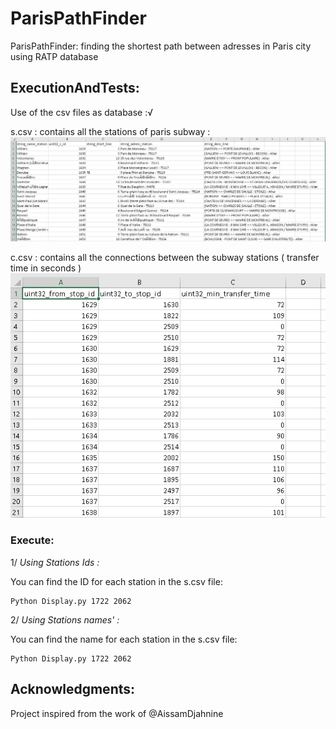 # ParisPathFinder
ParisPathFinder: finding the shortest path between adresses in Paris city  using RATP database


## ExecutionAndTests:

Use of the csv files as database :√

s.csv : contains all the stations of paris subway :
![Stations](https://github.com/IemProg/ParisPathFinder/blob/master/stations.jpg)

c.csv : contains all the connections between the subway stations ( transfer time in seconds )
![Connections](https://github.com/IemProg/ParisPathFinder/blob/master/connections.jpg)


### Execute:

1/ *Using Stations Ids :*

You can find the ID for each station in the s.csv file: 

```
Python Display.py 1722 2062
```


2/ *Using Stations names' :*

You can find the name for each station in the s.csv file: 
```
Python Display.py 1722 2062
```


## Acknowledgments:

Project inspired from the work of @AissamDjahnine
